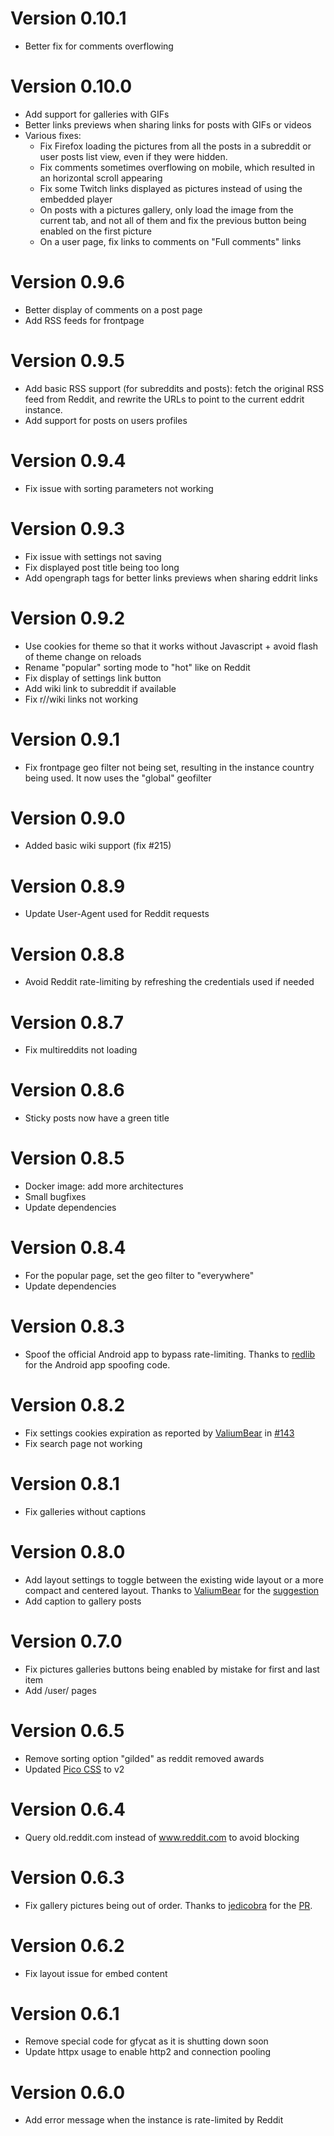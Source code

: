 # Version 0.10.1

- Better fix for comments overflowing

# Version 0.10.0

- Add support for galleries with GIFs
- Better links previews when sharing links for posts with GIFs or videos
- Various fixes:
    - Fix Firefox loading the pictures from all the posts in a subreddit or user posts list view, even if they were hidden.
    - Fix comments sometimes overflowing on mobile, which resulted in an horizontal scroll appearing
    - Fix some Twitch links displayed as pictures instead of using the embedded player
    - On posts with a pictures gallery, only load the image from the current tab, and not all of them and fix the previous button being enabled on the first picture
    - On a user page, fix links to comments on "Full comments" links

# Version 0.9.6

- Better display of comments on a post page
- Add RSS feeds for frontpage

# Version 0.9.5

- Add basic RSS support (for subreddits and posts): fetch the original RSS feed from Reddit, and rewrite the URLs to point to the current eddrit instance.
- Add support for posts on users profiles

# Version 0.9.4

- Fix issue with sorting parameters not working

# Version 0.9.3

- Fix issue with settings not saving
- Fix displayed post title being too long
- Add opengraph tags for better links previews when sharing eddrit links

# Version 0.9.2

- Use cookies for theme so that it works without Javascript + avoid flash of theme change on reloads
- Rename "popular" sorting mode to "hot" like on Reddit
- Fix display of settings link button
- Add wiki link to subreddit if available
- Fix r/<subreddit>/wiki links not working

# Version 0.9.1

- Fix frontpage geo filter not being set, resulting in the instance country being used. It now uses the "global" geofilter

# Version 0.9.0

- Added basic wiki support (fix #215)

# Version 0.8.9

- Update User-Agent used for Reddit requests

# Version 0.8.8

- Avoid Reddit rate-limiting by refreshing the credentials used if needed

# Version 0.8.7

- Fix multireddits not loading

# Version 0.8.6

- Sticky posts now have a green title

# Version 0.8.5

- Docker image: add more architectures
- Small bugfixes
- Update dependencies

# Version 0.8.4

- For the popular page, set the geo filter to "everywhere"
- Update dependencies

# Version 0.8.3

- Spoof the official Android app to bypass rate-limiting. Thanks to [redlib](https://github.com/redlib-org/redlib) for the Android app spoofing code.

# Version 0.8.2

- Fix settings cookies expiration as reported by [ValiumBear](https://github.com/ValiumBear) in [#143](https://github.com/corenting/eddrit/issues/143)
- Fix search page not working

# Version 0.8.1

- Fix galleries without captions

# Version 0.8.0

- Add layout settings to toggle between the existing wide layout or a more compact and centered layout. Thanks to [ValiumBear](https://github.com/ValiumBear) for the [suggestion](https://github.com/corenting/eddrit/issues/133)
- Add caption to gallery posts

# Version 0.7.0

- Fix pictures galleries buttons being enabled by mistake for first and last item
- Add /user/ pages

# Version 0.6.5

- Remove sorting option "gilded" as reddit removed awards
- Updated [Pico CSS](https://v2.picocss.com/) to v2

# Version 0.6.4

- Query old.reddit.com instead of www.reddit.com to avoid blocking

# Version 0.6.3

- Fix gallery pictures being out of order. Thanks to [jedicobra](https://github.com/jedicobra) for the [PR](https://github.com/corenting/eddrit/pull/114).

# Version 0.6.2

- Fix layout issue for embed content

# Version 0.6.1

- Remove special code for gfycat as it is shutting down soon
- Update httpx usage to enable http2 and connection pooling

# Version 0.6.0

- Add error message when the instance is rate-limited by Reddit
